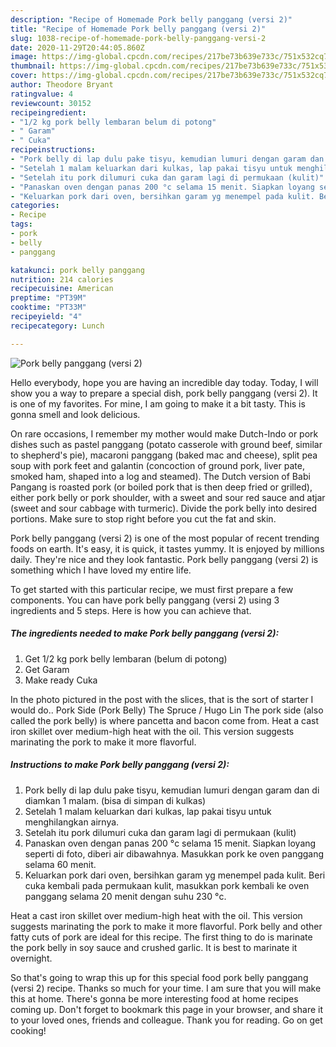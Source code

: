 ```yaml
---
description: "Recipe of Homemade Pork belly panggang (versi 2)"
title: "Recipe of Homemade Pork belly panggang (versi 2)"
slug: 1038-recipe-of-homemade-pork-belly-panggang-versi-2
date: 2020-11-29T20:44:05.860Z
image: https://img-global.cpcdn.com/recipes/217be73b639e733c/751x532cq70/pork-belly-panggang-versi-2-foto-resep-utama.jpg
thumbnail: https://img-global.cpcdn.com/recipes/217be73b639e733c/751x532cq70/pork-belly-panggang-versi-2-foto-resep-utama.jpg
cover: https://img-global.cpcdn.com/recipes/217be73b639e733c/751x532cq70/pork-belly-panggang-versi-2-foto-resep-utama.jpg
author: Theodore Bryant
ratingvalue: 4
reviewcount: 30152
recipeingredient:
- "1/2 kg pork belly lembaran belum di potong"
- " Garam"
- " Cuka"
recipeinstructions:
- "Pork belly di lap dulu pake tisyu, kemudian lumuri dengan garam dan di diamkan 1 malam. (bisa di simpan di kulkas)"
- "Setelah 1 malam keluarkan dari kulkas, lap pakai tisyu untuk menghilangkan airnya."
- "Setelah itu pork dilumuri cuka dan garam lagi di permukaan (kulit)"
- "Panaskan oven dengan panas 200 °c selama 15 menit. Siapkan loyang seperti di foto, diberi air dibawahnya. Masukkan pork ke oven panggang selama 60 menit."
- "Keluarkan pork dari oven, bersihkan garam yg menempel pada kulit. Beri cuka kembali pada permukaan kulit, masukkan pork kembali ke oven panggang selama 20 menit dengan suhu 230 °c."
categories:
- Recipe
tags:
- pork
- belly
- panggang

katakunci: pork belly panggang 
nutrition: 214 calories
recipecuisine: American
preptime: "PT39M"
cooktime: "PT33M"
recipeyield: "4"
recipecategory: Lunch

---
```



![Pork belly panggang (versi 2)](https://img-global.cpcdn.com/recipes/217be73b639e733c/751x532cq70/pork-belly-panggang-versi-2-foto-resep-utama.jpg)

Hello everybody, hope you are having an incredible day today. Today, I will show you a way to prepare a special dish, pork belly panggang (versi 2). It is one of my favorites. For mine, I am going to make it a bit tasty. This is gonna smell and look delicious.

On rare occasions, I remember my mother would make Dutch-Indo or pork dishes such as pastel panggang (potato casserole with ground beef, similar to shepherd&#39;s pie), macaroni panggang (baked mac and cheese), split pea soup with pork feet and galantin (concoction of ground pork, liver pate, smoked ham, shaped into a log and steamed). The Dutch version of Babi Pangang is roasted pork (or boiled pork that is then deep fried or grilled), either pork belly or pork shoulder, with a sweet and sour red sauce and atjar (sweet and sour cabbage with turmeric). Divide the pork belly into desired portions. Make sure to stop right before you cut the fat and skin.

Pork belly panggang (versi 2) is one of the most popular of recent trending foods on earth. It's easy, it is quick, it tastes yummy. It is enjoyed by millions daily. They're nice and they look fantastic. Pork belly panggang (versi 2) is something which I have loved my entire life.


To get started with this particular recipe, we must first prepare a few components. You can have pork belly panggang (versi 2) using 3 ingredients and 5 steps. Here is how you can achieve that.

<!--inarticleads1-->

##### The ingredients needed to make Pork belly panggang (versi 2):

1. Get 1/2 kg pork belly lembaran (belum di potong)
1. Get  Garam
1. Make ready  Cuka


In the photo pictured in the post with the slices, that is the sort of starter I would do.. Pork Side (Pork Belly) The Spruce / Hugo Lin The pork side (also called the pork belly) is where pancetta and bacon come from. Heat a cast iron skillet over medium-high heat with the oil. This version suggests marinating the pork to make it more flavorful. 

<!--inarticleads2-->

##### Instructions to make Pork belly panggang (versi 2):

1. Pork belly di lap dulu pake tisyu, kemudian lumuri dengan garam dan di diamkan 1 malam. (bisa di simpan di kulkas)
1. Setelah 1 malam keluarkan dari kulkas, lap pakai tisyu untuk menghilangkan airnya.
1. Setelah itu pork dilumuri cuka dan garam lagi di permukaan (kulit)
1. Panaskan oven dengan panas 200 °c selama 15 menit. Siapkan loyang seperti di foto, diberi air dibawahnya. Masukkan pork ke oven panggang selama 60 menit.
1. Keluarkan pork dari oven, bersihkan garam yg menempel pada kulit. Beri cuka kembali pada permukaan kulit, masukkan pork kembali ke oven panggang selama 20 menit dengan suhu 230 °c.


Heat a cast iron skillet over medium-high heat with the oil. This version suggests marinating the pork to make it more flavorful. Pork belly and other fatty cuts of pork are ideal for this recipe. The first thing to do is marinate the pork belly in soy sauce and crushed garlic. It is best to marinate it overnight. 

So that's going to wrap this up for this special food pork belly panggang (versi 2) recipe. Thanks so much for your time. I am sure that you will make this at home. There's gonna be more interesting food at home recipes coming up. Don't forget to bookmark this page in your browser, and share it to your loved ones, friends and colleague. Thank you for reading. Go on get cooking!
